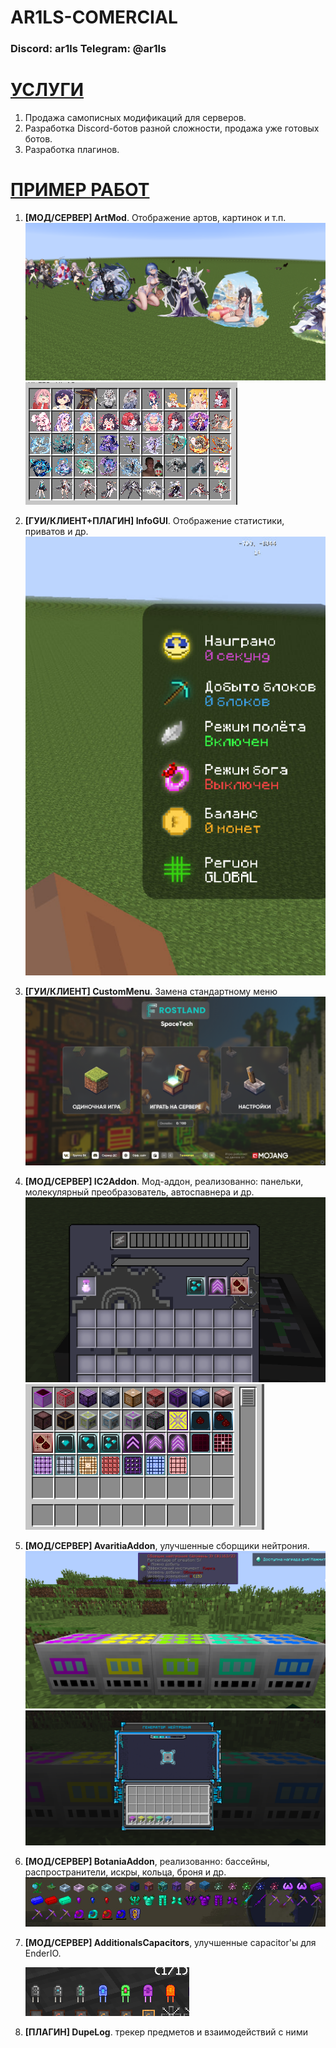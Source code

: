 # AR1LS-COMERCIAL
### Discord: ar1ls Telegram: @ar1ls

# [УСЛУГИ]()
1. Продажа самописных модификаций для серверов.
2. Разработка Discord-ботов разной сложности, продажа уже готовых ботов.
3. Разработка плагинов.
# [ПРИМЕР РАБОТ]()
1. **[МОД/СЕРВЕР] ArtMod**. Отображение артов, картинок и т.п. ![alt text](screenhots/art1.png)  ![alt text](screenhots/art2.png) 
2. **[ГУИ/КЛИЕНТ+ПЛАГИН] InfoGUI**. Отображение статистики, приватов и др. ![alt text](screenhots/info.png)
3. **[ГУИ/КЛИЕНТ] CustomMenu**. Замена стандартному меню ![alt text](screenhots/menu.png)
4. **[МОД/СЕРВЕР] IC2Addon**. Мод-аддон, реализованно: панельки, молекулярный преобразователь, автоспавнера и др.									
								![alt text](screenhots/ic2addon2.png) 																		![alt text](screenhots/ic2addon.png) 
5. **[МОД/СЕРВЕР] AvaritiaAddon**, улучшенные сборщики нейтрония. ![alt text](screenhots/avaritiaaddon2.png) ![alt text](screenhots/avaritiaaddon.png)
6. **[МОД/СЕРВЕР] BotaniaAddon**, реализованно: бассейны, распространители, искры, кольца, броня и др. ![alt text](screenhots/image.png)
7. **[МОД/СЕРВЕР] AdditionalsCapacitors**, улучшенные capacitor'ы для EnderIO.
 
	![alt text](screenhots/enderio.png)

8. **[ПЛАГИН] DupeLog**. трекер предметов и взаимодействий с ними 
